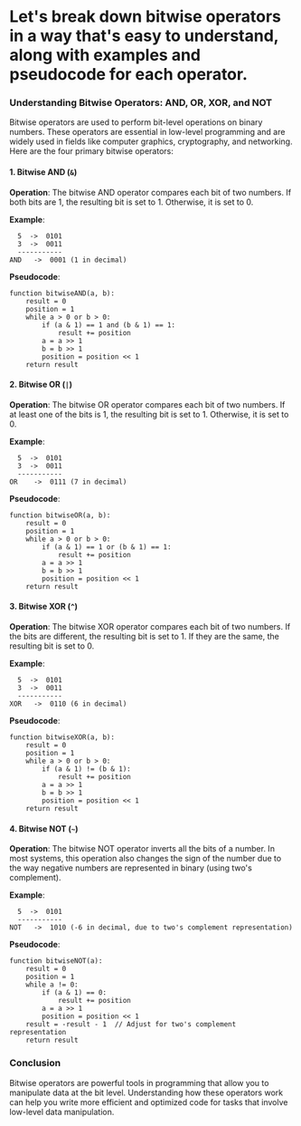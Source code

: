 # Let's break down bitwise operators in a way that's easy to understand, along with examples and pseudocode for each operator.

### Understanding Bitwise Operators: AND, OR, XOR, and NOT

Bitwise operators are used to perform bit-level operations on binary numbers. These operators are essential in low-level programming and are widely used in fields like computer graphics, cryptography, and networking. Here are the four primary bitwise operators:

#### 1. Bitwise AND (`&`)

**Operation**: The bitwise AND operator compares each bit of two numbers. If both bits are 1, the resulting bit is set to 1. Otherwise, it is set to 0.

**Example**:
```
  5  ->  0101
  3  ->  0011
  -----------
AND   ->  0001 (1 in decimal)
```

**Pseudocode**:
```pseudo
function bitwiseAND(a, b):
    result = 0
    position = 1
    while a > 0 or b > 0:
        if (a & 1) == 1 and (b & 1) == 1:
            result += position
        a = a >> 1
        b = b >> 1
        position = position << 1
    return result
```

#### 2. Bitwise OR (`|`)

**Operation**: The bitwise OR operator compares each bit of two numbers. If at least one of the bits is 1, the resulting bit is set to 1. Otherwise, it is set to 0.

**Example**:
```
  5  ->  0101
  3  ->  0011
  -----------
OR    ->  0111 (7 in decimal)
```

**Pseudocode**:
```pseudo
function bitwiseOR(a, b):
    result = 0
    position = 1
    while a > 0 or b > 0:
        if (a & 1) == 1 or (b & 1) == 1:
            result += position
        a = a >> 1
        b = b >> 1
        position = position << 1
    return result
```

#### 3. Bitwise XOR (`^`)

**Operation**: The bitwise XOR operator compares each bit of two numbers. If the bits are different, the resulting bit is set to 1. If they are the same, the resulting bit is set to 0.

**Example**:
```
  5  ->  0101
  3  ->  0011
  -----------
XOR   ->  0110 (6 in decimal)
```

**Pseudocode**:
```pseudo
function bitwiseXOR(a, b):
    result = 0
    position = 1
    while a > 0 or b > 0:
        if (a & 1) != (b & 1):
            result += position
        a = a >> 1
        b = b >> 1
        position = position << 1
    return result
```

#### 4. Bitwise NOT (`~`)

**Operation**: The bitwise NOT operator inverts all the bits of a number. In most systems, this operation also changes the sign of the number due to the way negative numbers are represented in binary (using two's complement).

**Example**:
```
  5  ->  0101
  -----------
NOT   ->  1010 (-6 in decimal, due to two's complement representation)
```

**Pseudocode**:
```pseudo
function bitwiseNOT(a):
    result = 0
    position = 1
    while a != 0:
        if (a & 1) == 0:
            result += position
        a = a >> 1
        position = position << 1
    result = -result - 1  // Adjust for two's complement representation
    return result
```

### Conclusion

Bitwise operators are powerful tools in programming that allow you to manipulate data at the bit level. Understanding how these operators work can help you write more efficient and optimized code for tasks that involve low-level data manipulation.
